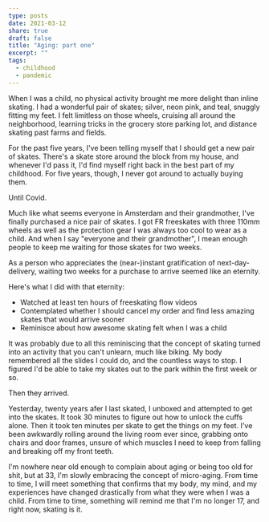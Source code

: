 ```yaml
---
type: posts
date: 2021-03-12
share: true
draft: false
title: "Aging: part one"
excerpt: ""
tags:
  - childhood
  - pandemic
---
```


When I was a child, no physical activity brought me more delight than inline skating. I had a wonderful pair of skates; silver, neon pink, and teal, snuggly fitting my feet. I felt limitless on those wheels, cruising all around the neighborhood, learning tricks in the grocery store parking lot, and distance skating past farms and fields.

For the past five years, I've been telling myself that I should get a new pair of skates. There's a skate store around the block from my house, and whenever I'd pass it, I'd find myself right back in the best part of my childhood. For five years, though, I never got around to actually buying them.

Until Covid.

Much like what seems everyone in Amsterdam and their grandmother, I've finally purchased a nice pair of skates. I got FR freeskates with three 110mm wheels as well as the protection gear I was always too cool to wear as a child. And when I say "everyone and their grandmother", I mean enough people to keep me waiting for those skates for two weeks.

As a person who appreciates the (near-)instant gratification of next-day-delivery, waiting two weeks for a purchase to arrive seemed like an eternity.

Here's what I did with that eternity:
- Watched at least ten hours of freeskating flow videos
- Contemplated whether I should cancel my order and find less amazing skates that would arrive sooner
- Reminisce about how awesome skating felt when I was a child

It was probably due to all this reminiscing that the concept of skating turned into an activity that you can't unlearn, much like biking. My body remembered all the slides I could do, and the countless ways to stop. I figured I'd be able to take my skates out to the park within the first week or so.

Then they arrived.

Yesterday, twenty years afer I last skated, I unboxed and attempted to get into the skates. It took 30 minutes to figure out how to unlock the cuffs alone. Then it took ten minutes per skate to get the things on my feet. I've been awkwardly rolling around the living room ever since, grabbing onto chairs and door frames, unsure of which muscles I need to keep from falling and breaking off my front teeth.

I'm nowhere near old enough to complain about aging or being too old for shit, but at 33, I'm slowly embracing the concept of micro-aging. From time to time, I will meet something that confirms that my body, my mind, and my experiences have changed drastically from what they were when I was a child. From time to time, something will remind me that I'm no longer 17, and right now, skating is it.
